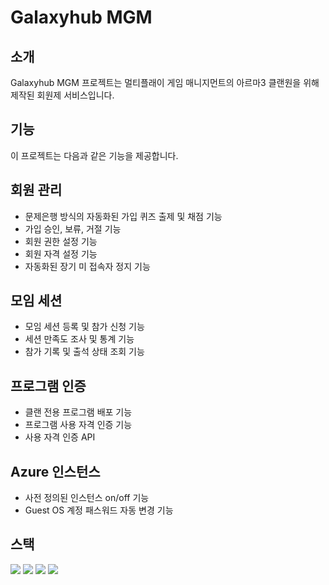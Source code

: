 # Galaxyhub MGM
## 소개
Galaxyhub MGM 프로젝트는 멀티플래이 게임 매니지먼트의 아르마3 클랜원을 위해 제작된 회원제 서비스입니다. 

## 기능
이 프로젝트는 다음과 같은 기능을 제공합니다.

## 회원 관리
- 문제은행 방식의 자동화된 가입 퀴즈 출제 및 채점 기능
- 가입 승인, 보류, 거절 기능
- 회원 권한 설정 기능
- 회원 자격 설정 기능
- 자동화된 장기 미 접속자 정지 기능

## 모임 세션
- 모임 세션 등록 및 참가 신청 기능
- 세션 만족도 조사 및 통계 기능 
- 참가 기록 및 출석 상태 조회 기능

## 프로그램 인증
- 클랜 전용 프로그램 배포 기능
- 프로그램 사용 자격 인증 기능
- 사용 자격 인증 API

## Azure 인스턴스
- 사전 정의된 인스턴스 on/off 기능
- Guest OS 계정 패스워드 자동 변경 기능

## 스택
<img src="https://img.shields.io/badge/php-777BB4?style=for-the-badge&logo=php&logoColor=white"> 
<img src="https://img.shields.io/badge/laravel-FF2D20?style=for-the-badge&logo=laravel&logoColor=white"> 
<img src="https://img.shields.io/badge/mariadb-003545?style=for-the-badge&logo=mariadb&logoColor=white"> 
<img src="https://img.shields.io/badge/redis-dc382d?style=for-the-badge&logo=redis&logoColor=white"> 
